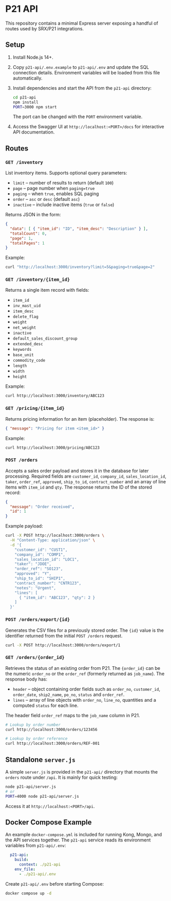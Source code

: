 # P21 API

This repository contains a minimal Express server exposing a handful of routes used by SRX/P21 integrations.

## Setup

1. Install Node.js 14+.

2. Copy `p21-api/.env.example` to `p21-api/.env` and update the SQL connection details. Environment variables will be loaded from this file automatically.

3. Install dependencies and start the API from the `p21-api` directory:
   ```bash
   cd p21-api
   npm install
   PORT=3000 npm start
   ```
   The port can be changed with the `PORT` environment variable.
   
4. Access the Swagger UI at `http://localhost:<PORT>/docs` for interactive API documentation.

## Routes

### `GET /inventory`
List inventory items. Supports optional query parameters:
- `limit` – number of results to return (default `100`)
- `page` – page number when `paging=true`
- `paging` – when `true`, enables SQL paging
- `order` – `asc` or `desc` (default `asc`)
- `inactive` – include inactive items (`true` or `false`)

Returns JSON in the form:

```json
{
  "data": [ { "item_id": "ID", "item_desc": "Description" } ],
  "totalCount": 0,
  "page": 1,
  "totalPages": 1
}
```

Example:
```bash
curl "http://localhost:3000/inventory?limit=5&paging=true&page=2"
```

### `GET /inventory/{item_id}`
Returns a single item record with fields:
- `item_id`
- `inv_mast_uid`
- `item_desc`
- `delete_flag`
- `weight`
- `net_weight`
- `inactive`
- `default_sales_discount_group`
- `extended_desc`
- `keywords`
- `base_unit`
- `commodity_code`
- `length`
- `width`
- `height`

Example:
```bash
curl http://localhost:3000/inventory/ABC123
```

### `GET /pricing/{item_id}`
Returns pricing information for an item (placeholder). The response is:
```json
{ "message": "Pricing for item <item_id>" }
```

Example:
```bash
curl http://localhost:3000/pricing/ABC123
```

### `POST /orders`
Accepts a sales order payload and stores it in the database for later
processing. Required fields are `customer_id`, `company_id`,
`sales_location_id`, `taker`, `order_ref`, `approved`, `ship_to_id`,
`contract_number` and an array of line items with `item_id` and `qty`.
The response returns the ID of the stored record:

```json
{
  "message": "Order received",
  "id": 1
}
```

Example payload:
```bash
curl -X POST http://localhost:3000/orders \
  -H "Content-Type: application/json" \
  -d '{
    "customer_id": "CUST1",
    "company_id": "COMP1",
    "sales_location_id": "LOC1",
    "taker": "JDOE",
    "order_ref": "SO123",
    "approved": "Y",
    "ship_to_id": "SHIP1",
    "contract_number": "CNTR123",
    "notes": "Urgent",
    "lines": [
      { "item_id": "ABC123", "qty": 2 }
    ]
  }'
```

### `POST /orders/export/{id}`
Generates the CSV files for a previously stored order. The `{id}` value is the
identifier returned from the initial `POST /orders` request.

```bash
curl -X POST http://localhost:3000/orders/export/1
```

### `GET /orders/{order_id}`
Retrieves the status of an existing order from P21. The `{order_id}` can be the
numeric `order_no` or the `order_ref` (formerly returned as `job_name`).
The response body has:

- `header` – object containing order fields such as `order_no`, `customer_id`,
  `order_date`, `ship2_name`, `po_no`, `status` and `order_ref`.
- `lines` – array of line objects with `order_no`, `line_no`, quantities and a
  computed `status` for each line.

The header field `order_ref` maps to the `job_name` column in P21.

```bash
# Lookup by order number
curl http://localhost:3000/orders/123456

# Lookup by order reference
curl http://localhost:3000/orders/REF-001
```

## Standalone `server.js`
A simple `server.js` is provided in the `p21-api/` directory that mounts the `orders` route under `/api`. It is mainly for quick testing:

```bash
node p21-api/server.js
# or
PORT=4000 node p21-api/server.js
```

Access it at `http://localhost:<PORT>/api`.

## Docker Compose Example

An example `docker-compose.yml` is included for running Kong, Mongo, and the API
services together. The `p21-api` service reads its environment variables from
`p21-api/.env`:

```yaml
  p21-api:
    build:
      context: ./p21-api
    env_file:
      - ./p21-api/.env
```

Create `p21-api/.env` before starting Compose:

```bash
docker compose up -d
```


